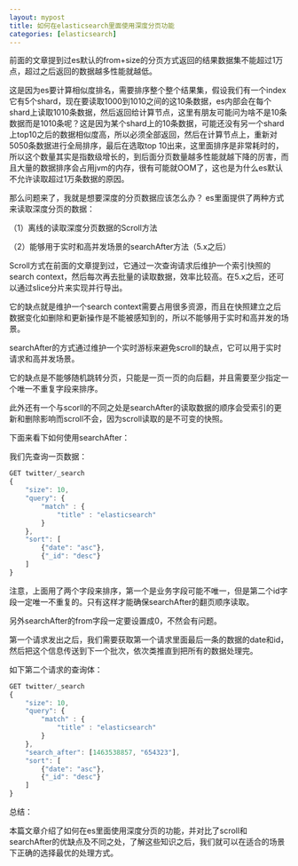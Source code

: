 ```yaml
---
layout: mypost
title: 如何在elasticsearch里面使用深度分页功能
categories: [elasticsearch]
---
```


前面的文章提到过es默认的from+size的分页方式返回的结果数据集不能超过1万点，超过之后返回的数据越多性能就越低。


这是因为es要计算相似度排名，需要排序整个整个结果集，假设我们有一个index它有5个shard，现在要读取1000到1010之间的这10条数据，es内部会在每个shard上读取1010条数据，然后返回给计算节点，这里有朋友可能问为啥不是10条数据而是1010条呢？这是因为某个shard上的10条数据，可能还没有另一个shard上top10之后的数据相似度高，所以必须全部返回，然后在计算节点上，重新对5050条数据进行全局排序，最后在选取top 10出来，这里面排序是非常耗时的，所以这个数量其实是指数级增长的，到后面分页数量越多性能就越下降的厉害，而且大量的数据排序会占用jvm的内存，很有可能就OOM了，这也是为什么es默认不允许读取超过1万条数据的原因。



那么问题来了，我就是想要深度的分页数据应该怎么办？ es里面提供了两种方式来读取深度分页的数据：


（1）离线的读取深度分页数据的Scroll方法


（2）能够用于实时和高并发场景的searchAfter方法（5.x之后）




Scroll方式在前面的文章提到过，它通过一次查询请求后维护一个索引快照的search context，然后每次再去批量的读取数据，效率比较高。在5.x之后，还可以通过slice分片来实现并行导出。

它的缺点就是维护一个search context需要占用很多资源，而且在快照建立之后数据变化如删除和更新操作是不能被感知到的，所以不能够用于实时和高并发的场景。



searchAfter的方式通过维护一个实时游标来避免scroll的缺点，它可以用于实时请求和高并发场景。


它的缺点是不能够随机跳转分页，只能是一页一页的向后翻，并且需要至少指定一个唯一不重复字段来排序。


此外还有一个与scorll的不同之处是searchAfter的读取数据的顺序会受索引的更新和删除影响而scroll不会，因为scroll读取的是不可变的快照。




下面来看下如何使用searchAfter：

我们先查询一页数据：

````js
GET twitter/_search
{
    "size": 10,
    "query": {
        "match" : {
            "title" : "elasticsearch"
        }
    },
    "sort": [
        {"date": "asc"},
        {"_id": "desc"}
    ]
}
````

注意，上面用了两个字段来排序，第一个是业务字段可能不唯一，但是第二个id字段一定唯一不重复的。只有这样才能确保searchAfter的翻页顺序读取。

另外searchAfter的from字段一定要设置成0，不然会有问题。



第一个请求发出之后，我们需要获取第一个请求里面最后一条的数据的date和id，然后把这个信息传送到下一个批次，依次类推直到把所有的数据处理完。

如下第二个请求的查询体：

````js
GET twitter/_search
{
    "size": 10,
    "query": {
        "match" : {
            "title" : "elasticsearch"
        }
    },
    "search_after": [1463538857, "654323"],
    "sort": [
        {"date": "asc"},
        {"_id": "desc"}
    ]
}
````



总结：

本篇文章介绍了如何在es里面使用深度分页的功能，并对比了scroll和searchAfter的优缺点及不同之处，了解这些知识之后，我们就可以在适合的场景下正确的选择最优的处理方式。

